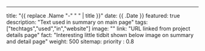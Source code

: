 ---
title: "{{ replace .Name "-" " " | title }}"
date: {{ .Date }}
featured: true
description: "Text used in summary on main page"
tags: ["techtags","used","in","website"]
image: ""
link: "URL linked from project details page"
fact: "Interesting little tidbit shown below image on summary and detail page"
weight: 500
sitemap:
  priority : 0.8

